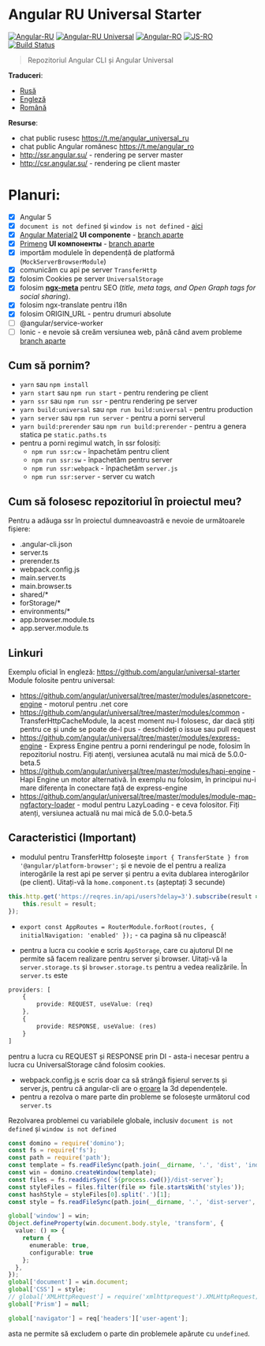 # Angular RU Universal Starter
[![Angular-RU](https://img.shields.io/badge/Telegram_chat:-Angular_RU-216bc1.svg?style=flat)](https://t.me/angular_ru) [![Angular-RU Universal](https://img.shields.io/badge/Telegram_chat:-Angular_RU_Universal-14b102.svg?style=flat)](https://t.me/angular_universal_ru) [![Angular-RO](https://img.shields.io/badge/Telegram_chat:-Angular_RO-14b102.svg?style=flat)](https://t.me/angular_ro) [![JS-RO](https://img.shields.io/badge/Telegram:-JS_RO-14b102.svg?style=flat)](https://t.me/js_ro) [![Build Status](https://semaphoreci.com/api/v1/angularru/angular-universal-starter/branches/master/badge.svg)](https://semaphoreci.com/angularru/angular-universal-starter)

> Repozitoriul Angular CLI și Angular Universal

**Traduceri**:
- [Rusă](./README-RU.md)
- [Engleză](./README.md)
- [Română](./README-RO.md)

**Resurse**:
- chat public rusesc https://t.me/angular_universal_ru
- chat public Angular românesc https://t.me/angular_ro
- http://ssr.angular.su/ - rendering pe server master
- http://csr.angular.su/ - rendering pe client master

# Planuri: 
- [x] Angular 5
- [x] `document is not defined` și `window is not defined` - [aici](./defined.md)
- [x] [Angular Material2](https://material.angular.io/) **UI componente** - [branch aparte](https://github.com/Angular-RU/angular-universal-starter/tree/material2)
- [x] [Primeng](https://www.primefaces.org/primeng/) **UI компоненты** - [branch aparte](https://github.com/Angular-RU/angular-universal-starter/tree/primeng)
- [x] importăm modulele în dependență de platformă (`MockServerBrowserModule`)
- [x] comunicăm cu api pe server `TransferHttp`
- [x] folosim Cookies pe server `UniversalStorage`
- [x] folosim **[ngx-meta](https://github.com/fulls1z3/ngx-meta)** pentru SEO (*title, meta tags, and Open Graph tags for social sharing*).
- [x] folosim ngx-translate pentru i18n
- [x] folosim ORIGIN_URL - pentru drumuri absolute
- [ ] @angular/service-worker
- [ ] Ionic - e nevoie să creăm versiunea web, până când avem probleme [branch aparte](https://github.com/Angular-RU/angular-universal-starter/tree/ionic)

## Cum să pornim?
- `yarn` sau `npm install`
- `yarn start` sau `npm run start` - pentru rendering pe client
- `yarn ssr` sau `npm run ssr` -  pentru rendering pe server
- `yarn build:universal` sau `npm run build:universal` - pentru production
- `yarn server` sau `npm run server` - pentru a porni serverul
- `yarn build:prerender` sau `npm run build:prerender` - pentru a genera statica pe `static.paths.ts`
- pentru a porni regimul watch, în ssr folosiți:
   - `npm run ssr:cw` - înpachetăm pentru client
  - `npm run ssr:sw` - înpachetăm pentru server
  - `npm run ssr:webpack` - înpachetăm `server.js`
  - `npm run ssr:server` - server cu watch

## Cum să folosesc repozitoriul în proiectul meu?
Pentru a adăuga ssr în proiectul dumneavoastră e nevoie de următoarele fișiere:
 - .angular-cli.json
 - server.ts
 - prerender.ts
 - webpack.config.js
 - main.server.ts
 - main.browser.ts
 - shared/*
 - forStorage/*
 - environments/*
 - app.browser.module.ts
 - app.server.module.ts

## Linkuri
Exemplu oficial în engleză: https://github.com/angular/universal-starter 
Module folosite pentru universal:
- https://github.com/angular/universal/tree/master/modules/aspnetcore-engine - motorul pentru .net core
- https://github.com/angular/universal/tree/master/modules/common - TransferHttpCacheModule, la acest moment nu-l folosesc, dar dacă știți pentru ce și unde se poate de-l pus - deschideți o issue sau pull request
- https://github.com/angular/universal/tree/master/modules/express-engine - Express Engine pentru a porni renderingul pe node, folosim în repozitoriul nostru. Fiți atenți, versiunea acutală nu mai mică de 5.0.0-beta.5
- https://github.com/angular/universal/tree/master/modules/hapi-engine -  Hapi Engine un motor alternativă. În exemplu nu folosim, în principui nu-i mare diferența în conectare față de express-engine
- https://github.com/angular/universal/tree/master/modules/module-map-ngfactory-loader - modul pentru LazyLoading - e ceva folositor. Fiți atenți, versiunea actuală nu mai mică de 5.0.0-beta.5

## Caracteristici (Important)
- modulul pentru TransferHttp  folosește `import { TransferState } from '@angular/platform-browser';` și e nevoie de el pentru a realiza interogările la rest api pe server și pentru a evita dublarea interogărilor (pe client). Uitați-vă la `home.component.ts` (așteptați 3 secunde)

```ts
this.http.get('https://reqres.in/api/users?delay=3').subscribe(result => {
    this.result = result;
});
```
- `export const AppRoutes = RouterModule.forRoot(routes, { initialNavigation: 'enabled' });` -  ca pagina să nu clipească!

- pentru a lucra cu cookie e scris `AppStorage`,  care cu ajutorul DI ne permite să facem realizare pentru server și browser. Uitați-vă la `server.storage.ts` și `browser.storage.ts` pentru a vedea realizările. În `server.ts`  este 
```ts
providers: [
    {
        provide: REQUEST, useValue: (req)
    },
    {
        provide: RESPONSE, useValue: (res)
    }
]
```
pentru a lucra cu REQUEST și RESPONSE prin DI -  asta-i necesar pentru a lucra cu UniversalStorage când folosim cookies.

- webpack.config.js  e scris doar ca să strângă fișierul server.ts și server.js, pentru că angular-cli are o [eroare](https://github.com/angular/angular-cli/issues/7200) la 3d dependențele.
- pentru a rezolva o mare parte din probleme se folosește următorul cod `server.ts`

Rezolvarea problemei cu variabilele globale, inclusiv `document is not defined` și `window is not defined`
```ts
const domino = require('domino');
const fs = require('fs');
const path = require('path');
const template = fs.readFileSync(path.join(__dirname, '.', 'dist', 'index.html')).toString();
const win = domino.createWindow(template);
const files = fs.readdirSync(`${process.cwd()}/dist-server`);
const styleFiles = files.filter(file => file.startsWith('styles'));
const hashStyle = styleFiles[0].split('.')[1];
const style = fs.readFileSync(path.join(__dirname, '.', 'dist-server', `styles.${hashStyle}.bundle.css`)).toString();

global['window'] = win;
Object.defineProperty(win.document.body.style, 'transform', {
  value: () => {
    return {
      enumerable: true,
      configurable: true
    };
  },
});
global['document'] = win.document;
global['CSS'] = style;
// global['XMLHttpRequest'] = require('xmlhttprequest').XMLHttpRequest;
global['Prism'] = null;

```

```ts
global['navigator'] = req['headers']['user-agent'];
```
asta ne permite să excludem o parte din problemele apărute cu `undefined`.
